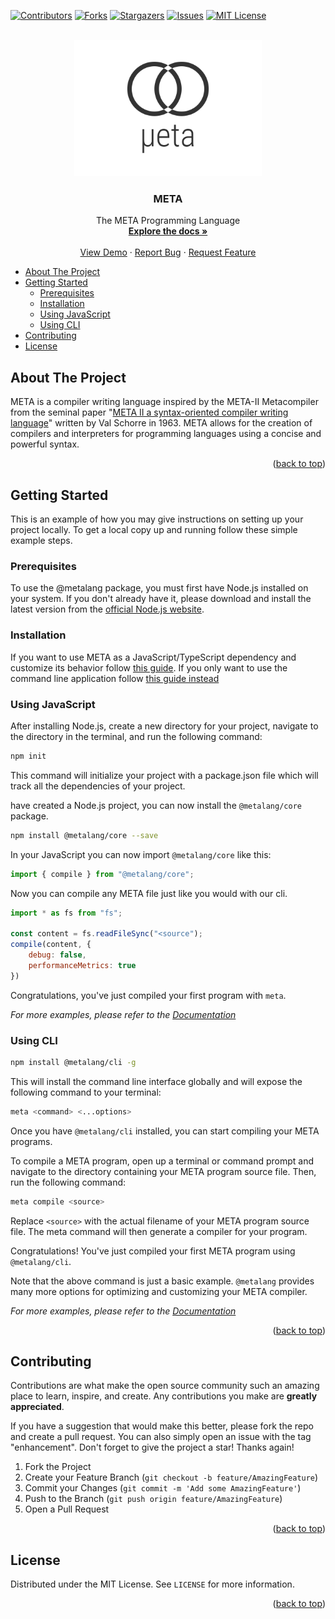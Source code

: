 <a name="readme-top"></a>
[![Contributors][contributors-shield]][contributors-url]
[![Forks][forks-shield]][forks-url]
[![Stargazers][stars-shield]][stars-url]
[![Issues][issues-shield]][issues-url]
[![MIT License][license-shield]][license-url]

<br />
<div align="center">
  <a href="https://continuum-ai.de/meta">
    <img src="images/logo.svg" width="300">
  </a>

<h3 align="center">META</h3>

  <p align="center">
    The META Programming Language
    <br />
    <a href="https://continuum-ai.de/meta/docs"><strong>Explore the docs »</strong></a>
    <br />
    <br />
    <a href="https://github.com/the-meta-lang/meta">View Demo</a>
    ·
    <a href="https://github.com/the-meta-lang/meta/issues">Report Bug</a>
    ·
    <a href="https://github.com/the-meta-lang/meta/issues">Request Feature</a>
  </p>
</div>

- [About The Project](#about-the-project)
- [Getting Started](#getting-started)
	- [Prerequisites](#prerequisites)
	- [Installation](#installation)
	- [Using JavaScript](#using-javascript)
	- [Using CLI](#using-cli)
- [Contributing](#contributing)
- [License](#license)


<!-- ABOUT THE PROJECT -->
## About The Project
META is a compiler writing language inspired by the META-II Metacompiler from the seminal paper "[META II a syntax-oriented compiler writing language](https://dl.acm.org/doi/10.1145/800257.808896)" written by Val Schorre in 1963. META allows for the creation of compilers and interpreters for programming languages using a concise and powerful syntax.

<p align="right">(<a href="#readme-top">back to top</a>)</p>

<!-- GETTING STARTED -->
## Getting Started

This is an example of how you may give instructions on setting up your project locally.
To get a local copy up and running follow these simple example steps.

### Prerequisites

To use the @metalang package, you must first have Node.js installed on your system. If you don't already have it, please download and install the latest version from the [official Node.js website](https://nodejs.org/en/).


### Installation

If you want to use META as a JavaScript/TypeScript dependency and customize its behavior follow [this guide](#using-javascript).
If you only want to use the command line application follow [this guide instead](#using-cli)

### Using JavaScript

After installing Node.js, create a new directory for your project, navigate to the directory in the terminal, and run the following command:
```sh
npm init
```

This command will initialize your project with a package.json file which will track all the dependencies of your project.

have created a Node.js project, you can now install the `@metalang/core` package.

```sh
npm install @metalang/core --save
```

In your JavaScript you can now import `@metalang/core` like this:

```js
import { compile } from "@metalang/core";
```

Now you can compile any META file just like you would with our cli.

```js
import * as fs from "fs";

const content = fs.readFileSync("<source");
compile(content, {
	debug: false,
	performanceMetrics: true
})
```

Congratulations, you've just compiled your first program with `meta`.

_For more examples, please refer to the [Documentation](https://continuum-ai.de/meta/docs)_

### Using CLI

```sh
npm install @metalang/cli -g
```

This will install the command line interface globally and will expose the following command to your terminal:

```sh
meta <command> <...options>
```

Once you have `@metalang/cli` installed, you can start compiling your META programs.

To compile a META program, open up a terminal or command prompt and navigate to the directory containing your META program source file. Then, run the following command:

```sh
meta compile <source>
```

Replace `<source>` with the actual filename of your META program source file. The meta command will then generate a compiler for your program.

Congratulations! You've just compiled your first META program using `@metalang/cli`.

Note that the above command is just a basic example. `@metalang` provides many more options for optimizing and customizing your META compiler.

_For more examples, please refer to the [Documentation](https://continuum-ai.de/meta/docs)_

<p align="right">(<a href="#readme-top">back to top</a>)</p>


## Contributing

Contributions are what make the open source community such an amazing place to learn, inspire, and create. Any contributions you make are **greatly appreciated**.

If you have a suggestion that would make this better, please fork the repo and create a pull request. You can also simply open an issue with the tag "enhancement".
Don't forget to give the project a star! Thanks again!

1. Fork the Project
2. Create your Feature Branch (`git checkout -b feature/AmazingFeature`)
3. Commit your Changes (`git commit -m 'Add some AmazingFeature'`)
4. Push to the Branch (`git push origin feature/AmazingFeature`)
5. Open a Pull Request

<p align="right">(<a href="#readme-top">back to top</a>)</p>


## License

Distributed under the MIT License. See `LICENSE` for more information.

<p align="right">(<a href="#readme-top">back to top</a>)</p>


[contributors-shield]: https://img.shields.io/github/contributors/the-meta-lang/meta.svg?style=for-the-badge
[contributors-url]: https://github.com/the-meta-lang/meta/graphs/contributors
[forks-shield]: https://img.shields.io/github/forks/the-meta-lang/meta.svg?style=for-the-badge
[forks-url]: https://github.com/the-meta-lang/meta/network/members
[stars-shield]: https://img.shields.io/github/stars/the-meta-lang/meta.svg?style=for-the-badge
[stars-url]: https://github.com/the-meta-lang/meta/stargazers
[issues-shield]: https://img.shields.io/github/issues/the-meta-lang/meta.svg?style=for-the-badge
[issues-url]: https://github.com/the-meta-lang/meta/issues
[license-shield]: https://img.shields.io/github/license/the-meta-lang/meta.svg?style=for-the-badge
[license-url]: https://github.com/the-meta-lang/meta/blob/master/LICENSE.txt